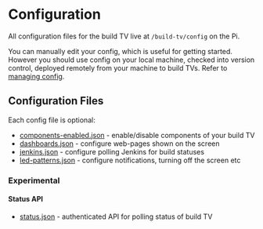# Configuration
All configuration files for the build TV live at `/build-tv/config` on the Pi.

You can manually edit your config, which is useful for getting started. However you should use config on your local
machine, checked into version control, deployed remotely from your machine to build TVs. Refer to
[managing config](managing-config.md).


## Configuration Files
Each config file is optional:
- [components-enabled.json](components-enabled.md) - enable/disable components of your build TV
- [dashboards.json](dashboards.md) - configure web-pages shown on the screen
- [jenkins.json](jenkins.md) - configure polling Jenkins for build statuses
- [led-patterns.json](led-patterns.md) - configure notifications, turning off the screen etc


### Experimental

#### Status API
- [status.json](status.md) - authenticated API for polling status of build TV
